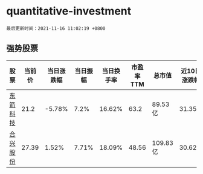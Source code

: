 # quantitative-investment

`最后更新时间：2021-11-16 11:02:19 +0800`

## 强势股票

|股票|当前价|当日涨跌幅|当日振幅|当日换手率|市盈率TTM|总市值|近10日涨跌幅|
|----|----|----|----|----|----|----|----|
|[东箭科技](https://xueqiu.com/S/SZ300978)|21.2|-5.78%|7.2%|16.62%|63.2|89.53亿|31.35%|
|[合兴股份](https://xueqiu.com/S/SH605005)|27.39|1.52%|7.71%|18.09%|48.56|109.83亿|30.62%|
